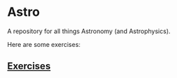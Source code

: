# Astro
A repository for all things Astronomy (and Astrophysics).

Here are some exercises: 
## [Exercises](./Exercises )
